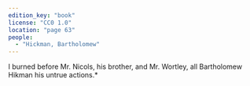 ```yaml
---
edition_key: "book"
license: "CC0 1.0"
location: "page 63"
people:
  - "Hickman, Bartholomew"
---
```

I burned before Mr. Nicols, his brother, and Mr. Wortley,
all Bartholomew Hikman his untrue actions.*

